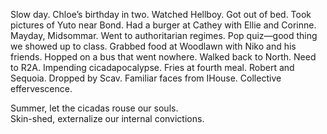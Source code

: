 Slow day. Chloe’s birthday in two. Watched Hellboy. Got out of bed. Took pictures of Yuto near Bond. Had a burger at Cathey with Ellie and Corinne. Mayday, Midsommar. Went to authoritarian regimes. Pop quiz—good thing we showed up to class. Grabbed food at Woodlawn with Niko and his friends. Hopped on a bus that went nowhere. Walked back to North. Need to R2A. Impending cicadapocalypse. Fries at fourth meal. Robert and Sequoia. Dropped by Scav. Familiar faces from IHouse. Collective effervescence.

Summer, let the cicadas rouse our souls.    
Skin-shed, externalize our internal convictions.
